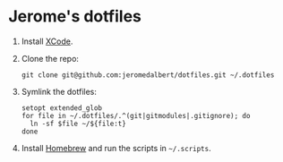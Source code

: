 # Jerome's dotfiles

1. Install [XCode](https://apps.apple.com/gb/app/xcode/id497799835).

1. Clone the repo:

    ```
    git clone git@github.com:jeromedalbert/dotfiles.git ~/.dotfiles
    ```

1. Symlink the dotfiles:

    ```
    setopt extended_glob
    for file in ~/.dotfiles/.^(git|gitmodules|.gitignore); do
      ln -sf $file ~/${file:t}
    done
    ```

1. Install [Homebrew](http://brew.sh/) and run the scripts in `~/.scripts`.

